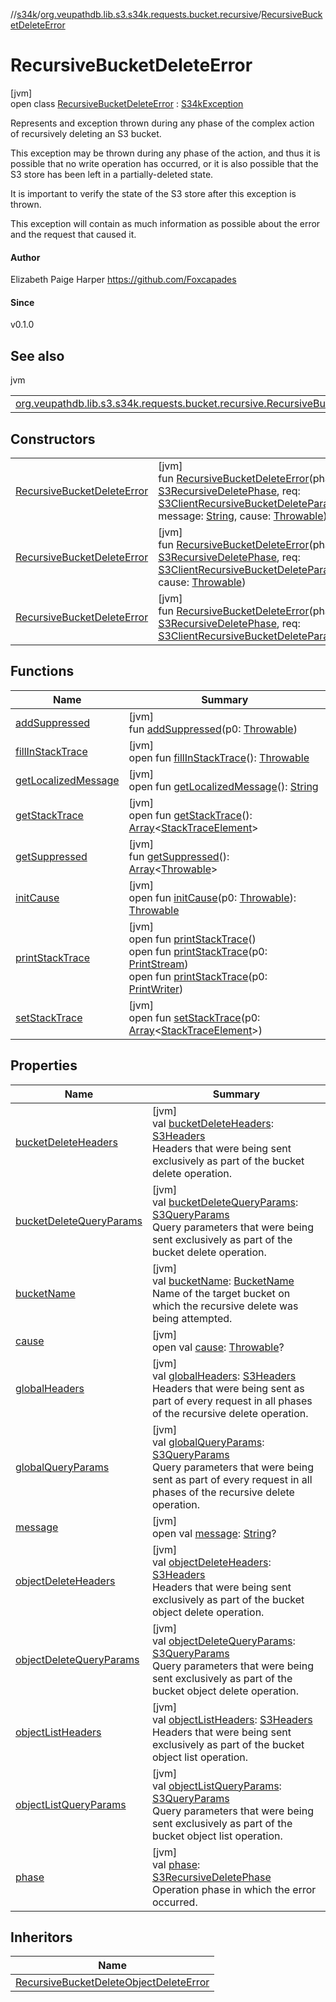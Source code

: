 //[s34k](../../../index.md)/[org.veupathdb.lib.s3.s34k.requests.bucket.recursive](../index.md)/[RecursiveBucketDeleteError](index.md)

# RecursiveBucketDeleteError

[jvm]\
open class [RecursiveBucketDeleteError](index.md) : [S34kException](../../org.veupathdb.lib.s3.s34k.errors/-s34k-exception/index.md)

Represents and exception thrown during any phase of the complex action of recursively deleting an S3 bucket.

This exception may be thrown during any phase of the action, and thus it is possible that no write operation has occurred, or it is also possible that the S3 store has been left in a partially-deleted state.

It is important to verify the state of the S3 store after this exception is thrown.

This exception will contain as much information as possible about the error and the request that caused it.

#### Author

Elizabeth Paige Harper https://github.com/Foxcapades

#### Since

v0.1.0

## See also

jvm

| | |
|---|---|
| [org.veupathdb.lib.s3.s34k.requests.bucket.recursive.RecursiveBucketDeleteObjectDeleteError](../-recursive-bucket-delete-object-delete-error/index.md) |  |

## Constructors

| | |
|---|---|
| [RecursiveBucketDeleteError](-recursive-bucket-delete-error.md) | [jvm]<br>fun [RecursiveBucketDeleteError](-recursive-bucket-delete-error.md)(phase: [S3RecursiveDeletePhase](../-s3-recursive-delete-phase/index.md), req: [S3ClientRecursiveBucketDeleteParams](../-s3-client-recursive-bucket-delete-params/index.md), message: [String](https://kotlinlang.org/api/latest/jvm/stdlib/kotlin/-string/index.html), cause: [Throwable](https://kotlinlang.org/api/latest/jvm/stdlib/kotlin/-throwable/index.html)) |
| [RecursiveBucketDeleteError](-recursive-bucket-delete-error.md) | [jvm]<br>fun [RecursiveBucketDeleteError](-recursive-bucket-delete-error.md)(phase: [S3RecursiveDeletePhase](../-s3-recursive-delete-phase/index.md), req: [S3ClientRecursiveBucketDeleteParams](../-s3-client-recursive-bucket-delete-params/index.md), cause: [Throwable](https://kotlinlang.org/api/latest/jvm/stdlib/kotlin/-throwable/index.html)) |
| [RecursiveBucketDeleteError](-recursive-bucket-delete-error.md) | [jvm]<br>fun [RecursiveBucketDeleteError](-recursive-bucket-delete-error.md)(phase: [S3RecursiveDeletePhase](../-s3-recursive-delete-phase/index.md), req: [S3ClientRecursiveBucketDeleteParams](../-s3-client-recursive-bucket-delete-params/index.md)) |

## Functions

| Name | Summary |
|---|---|
| [addSuppressed](../../org.veupathdb.lib.s3.s34k.requests.object.directory/-directory-object-delete-error/index.md#282858770%2FFunctions%2F-1216412040) | [jvm]<br>fun [addSuppressed](../../org.veupathdb.lib.s3.s34k.requests.object.directory/-directory-object-delete-error/index.md#282858770%2FFunctions%2F-1216412040)(p0: [Throwable](https://kotlinlang.org/api/latest/jvm/stdlib/kotlin/-throwable/index.html)) |
| [fillInStackTrace](../../org.veupathdb.lib.s3.s34k.requests.object.directory/-directory-object-delete-error/index.md#-1102069925%2FFunctions%2F-1216412040) | [jvm]<br>open fun [fillInStackTrace](../../org.veupathdb.lib.s3.s34k.requests.object.directory/-directory-object-delete-error/index.md#-1102069925%2FFunctions%2F-1216412040)(): [Throwable](https://kotlinlang.org/api/latest/jvm/stdlib/kotlin/-throwable/index.html) |
| [getLocalizedMessage](../../org.veupathdb.lib.s3.s34k.requests.object.directory/-directory-object-delete-error/index.md#1043865560%2FFunctions%2F-1216412040) | [jvm]<br>open fun [getLocalizedMessage](../../org.veupathdb.lib.s3.s34k.requests.object.directory/-directory-object-delete-error/index.md#1043865560%2FFunctions%2F-1216412040)(): [String](https://kotlinlang.org/api/latest/jvm/stdlib/kotlin/-string/index.html) |
| [getStackTrace](../../org.veupathdb.lib.s3.s34k.requests.object.directory/-directory-object-delete-error/index.md#2050903719%2FFunctions%2F-1216412040) | [jvm]<br>open fun [getStackTrace](../../org.veupathdb.lib.s3.s34k.requests.object.directory/-directory-object-delete-error/index.md#2050903719%2FFunctions%2F-1216412040)(): [Array](https://kotlinlang.org/api/latest/jvm/stdlib/kotlin/-array/index.html)&lt;[StackTraceElement](https://docs.oracle.com/javase/8/docs/api/java/lang/StackTraceElement.html)&gt; |
| [getSuppressed](../../org.veupathdb.lib.s3.s34k.requests.object.directory/-directory-object-delete-error/index.md#672492560%2FFunctions%2F-1216412040) | [jvm]<br>fun [getSuppressed](../../org.veupathdb.lib.s3.s34k.requests.object.directory/-directory-object-delete-error/index.md#672492560%2FFunctions%2F-1216412040)(): [Array](https://kotlinlang.org/api/latest/jvm/stdlib/kotlin/-array/index.html)&lt;[Throwable](https://kotlinlang.org/api/latest/jvm/stdlib/kotlin/-throwable/index.html)&gt; |
| [initCause](../../org.veupathdb.lib.s3.s34k.requests.object.directory/-directory-object-delete-error/index.md#-418225042%2FFunctions%2F-1216412040) | [jvm]<br>open fun [initCause](../../org.veupathdb.lib.s3.s34k.requests.object.directory/-directory-object-delete-error/index.md#-418225042%2FFunctions%2F-1216412040)(p0: [Throwable](https://kotlinlang.org/api/latest/jvm/stdlib/kotlin/-throwable/index.html)): [Throwable](https://kotlinlang.org/api/latest/jvm/stdlib/kotlin/-throwable/index.html) |
| [printStackTrace](../../org.veupathdb.lib.s3.s34k.requests.object.directory/-directory-object-delete-error/index.md#-1769529168%2FFunctions%2F-1216412040) | [jvm]<br>open fun [printStackTrace](../../org.veupathdb.lib.s3.s34k.requests.object.directory/-directory-object-delete-error/index.md#-1769529168%2FFunctions%2F-1216412040)()<br>open fun [printStackTrace](../../org.veupathdb.lib.s3.s34k.requests.object.directory/-directory-object-delete-error/index.md#1841853697%2FFunctions%2F-1216412040)(p0: [PrintStream](https://docs.oracle.com/javase/8/docs/api/java/io/PrintStream.html))<br>open fun [printStackTrace](../../org.veupathdb.lib.s3.s34k.requests.object.directory/-directory-object-delete-error/index.md#1175535278%2FFunctions%2F-1216412040)(p0: [PrintWriter](https://docs.oracle.com/javase/8/docs/api/java/io/PrintWriter.html)) |
| [setStackTrace](../../org.veupathdb.lib.s3.s34k.requests.object.directory/-directory-object-delete-error/index.md#2135801318%2FFunctions%2F-1216412040) | [jvm]<br>open fun [setStackTrace](../../org.veupathdb.lib.s3.s34k.requests.object.directory/-directory-object-delete-error/index.md#2135801318%2FFunctions%2F-1216412040)(p0: [Array](https://kotlinlang.org/api/latest/jvm/stdlib/kotlin/-array/index.html)&lt;[StackTraceElement](https://docs.oracle.com/javase/8/docs/api/java/lang/StackTraceElement.html)&gt;) |

## Properties

| Name | Summary |
|---|---|
| [bucketDeleteHeaders](bucket-delete-headers.md) | [jvm]<br>val [bucketDeleteHeaders](bucket-delete-headers.md): [S3Headers](../../org.veupathdb.lib.s3.s34k.fields.headers/-s3-headers/index.md)<br>Headers that were being sent exclusively as part of the bucket delete operation. |
| [bucketDeleteQueryParams](bucket-delete-query-params.md) | [jvm]<br>val [bucketDeleteQueryParams](bucket-delete-query-params.md): [S3QueryParams](../../org.veupathdb.lib.s3.s34k.fields.query_params/-s3-query-params/index.md)<br>Query parameters that were being sent exclusively as part of the bucket delete operation. |
| [bucketName](bucket-name.md) | [jvm]<br>val [bucketName](bucket-name.md): [BucketName](../../org.veupathdb.lib.s3.s34k.fields/-bucket-name/index.md)<br>Name of the target bucket on which the recursive delete was being attempted. |
| [cause](../../org.veupathdb.lib.s3.s34k.requests.object.directory/-directory-object-delete-error/index.md#-654012527%2FProperties%2F-1216412040) | [jvm]<br>open val [cause](../../org.veupathdb.lib.s3.s34k.requests.object.directory/-directory-object-delete-error/index.md#-654012527%2FProperties%2F-1216412040): [Throwable](https://kotlinlang.org/api/latest/jvm/stdlib/kotlin/-throwable/index.html)? |
| [globalHeaders](global-headers.md) | [jvm]<br>val [globalHeaders](global-headers.md): [S3Headers](../../org.veupathdb.lib.s3.s34k.fields.headers/-s3-headers/index.md)<br>Headers that were being sent as part of every request in all phases of the recursive delete operation. |
| [globalQueryParams](global-query-params.md) | [jvm]<br>val [globalQueryParams](global-query-params.md): [S3QueryParams](../../org.veupathdb.lib.s3.s34k.fields.query_params/-s3-query-params/index.md)<br>Query parameters that were being sent as part of every request in all phases of the recursive delete operation. |
| [message](../../org.veupathdb.lib.s3.s34k.requests.object.directory/-directory-object-delete-error/index.md#1824300659%2FProperties%2F-1216412040) | [jvm]<br>open val [message](../../org.veupathdb.lib.s3.s34k.requests.object.directory/-directory-object-delete-error/index.md#1824300659%2FProperties%2F-1216412040): [String](https://kotlinlang.org/api/latest/jvm/stdlib/kotlin/-string/index.html)? |
| [objectDeleteHeaders](object-delete-headers.md) | [jvm]<br>val [objectDeleteHeaders](object-delete-headers.md): [S3Headers](../../org.veupathdb.lib.s3.s34k.fields.headers/-s3-headers/index.md)<br>Headers that were being sent exclusively as part of the bucket object delete operation. |
| [objectDeleteQueryParams](object-delete-query-params.md) | [jvm]<br>val [objectDeleteQueryParams](object-delete-query-params.md): [S3QueryParams](../../org.veupathdb.lib.s3.s34k.fields.query_params/-s3-query-params/index.md)<br>Query parameters that were being sent exclusively as part of the bucket object delete operation. |
| [objectListHeaders](object-list-headers.md) | [jvm]<br>val [objectListHeaders](object-list-headers.md): [S3Headers](../../org.veupathdb.lib.s3.s34k.fields.headers/-s3-headers/index.md)<br>Headers that were being sent exclusively as part of the bucket object list operation. |
| [objectListQueryParams](object-list-query-params.md) | [jvm]<br>val [objectListQueryParams](object-list-query-params.md): [S3QueryParams](../../org.veupathdb.lib.s3.s34k.fields.query_params/-s3-query-params/index.md)<br>Query parameters that were being sent exclusively as part of the bucket object list operation. |
| [phase](phase.md) | [jvm]<br>val [phase](phase.md): [S3RecursiveDeletePhase](../-s3-recursive-delete-phase/index.md)<br>Operation phase in which the error occurred. |

## Inheritors

| Name |
|---|
| [RecursiveBucketDeleteObjectDeleteError](../-recursive-bucket-delete-object-delete-error/index.md) |
